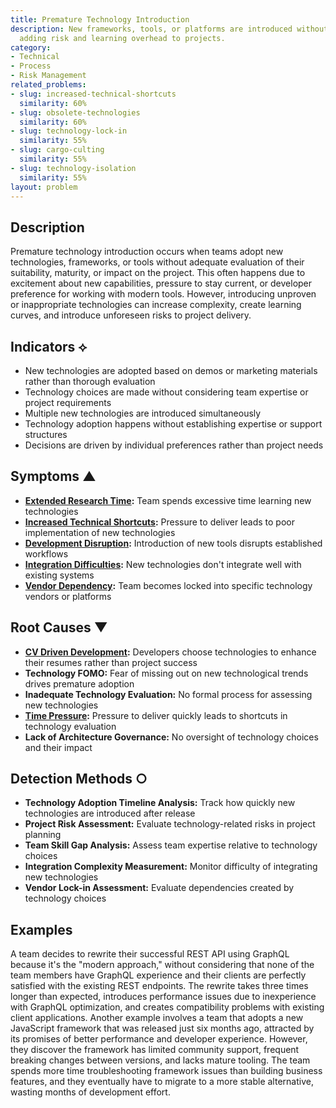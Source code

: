 ```yaml
---
title: Premature Technology Introduction
description: New frameworks, tools, or platforms are introduced without proper evaluation,
  adding risk and learning overhead to projects.
category:
- Technical
- Process
- Risk Management
related_problems:
- slug: increased-technical-shortcuts
  similarity: 60%
- slug: obsolete-technologies
  similarity: 60%
- slug: technology-lock-in
  similarity: 55%
- slug: cargo-culting
  similarity: 55%
- slug: technology-isolation
  similarity: 55%
layout: problem
---
```


## Description

Premature technology introduction occurs when teams adopt new technologies, frameworks, or tools without adequate evaluation of their suitability, maturity, or impact on the project. This often happens due to excitement about new capabilities, pressure to stay current, or developer preference for working with modern tools. However, introducing unproven or inappropriate technologies can increase complexity, create learning curves, and introduce unforeseen risks to project delivery.

## Indicators ⟡

- New technologies are adopted based on demos or marketing materials rather than thorough evaluation
- Technology choices are made without considering team expertise or project requirements
- Multiple new technologies are introduced simultaneously
- Technology adoption happens without establishing expertise or support structures
- Decisions are driven by individual preferences rather than project needs

## Symptoms ▲

- **[Extended Research Time](extended-research-time.md):** Team spends excessive time learning new technologies
- **[Increased Technical Shortcuts](increased-technical-shortcuts.md):** Pressure to deliver leads to poor implementation of new technologies
- **[Development Disruption](development-disruption.md):** Introduction of new tools disrupts established workflows
- **[Integration Difficulties](integration-difficulties.md):** New technologies don't integrate well with existing systems
- **[Vendor Dependency](vendor-dependency.md):** Team becomes locked into specific technology vendors or platforms

## Root Causes ▼

- **[CV Driven Development](cv-driven-development.md):** Developers choose technologies to enhance their resumes rather than project success
- **Technology FOMO:** Fear of missing out on new technological trends drives premature adoption
- **Inadequate Technology Evaluation:** No formal process for assessing new technologies
- **[Time Pressure](time-pressure.md):** Pressure to deliver quickly leads to shortcuts in technology evaluation
- **Lack of Architecture Governance:** No oversight of technology choices and their impact

## Detection Methods ○

- **Technology Adoption Timeline Analysis:** Track how quickly new technologies are introduced after release
- **Project Risk Assessment:** Evaluate technology-related risks in project planning
- **Team Skill Gap Analysis:** Assess team expertise relative to technology choices
- **Integration Complexity Measurement:** Monitor difficulty of integrating new technologies
- **Vendor Lock-in Assessment:** Evaluate dependencies created by technology choices

## Examples

A team decides to rewrite their successful REST API using GraphQL because it's the "modern approach," without considering that none of the team members have GraphQL experience and their clients are perfectly satisfied with the existing REST endpoints. The rewrite takes three times longer than expected, introduces performance issues due to inexperience with GraphQL optimization, and creates compatibility problems with existing client applications. Another example involves a team that adopts a new JavaScript framework that was released just six months ago, attracted by its promises of better performance and developer experience. However, they discover the framework has limited community support, frequent breaking changes between versions, and lacks mature tooling. The team spends more time troubleshooting framework issues than building business features, and they eventually have to migrate to a more stable alternative, wasting months of development effort.